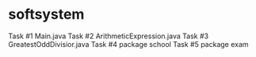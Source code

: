 ﻿# softsystem

Task #1 Main.java
Task #2 ArithmeticExpression.java
Task #3 GreatestOddDivisior.java
Task #4 package school
Task #5 package exam
